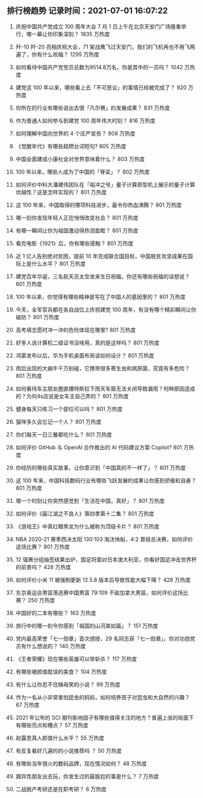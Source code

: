 
## 排行榜趋势 记录时间：2021-07-01 16:07:22
  
  1. 庆祝中国共产党成立 100 周年大会 7 月 1 日上午在北京天安门广场隆重举行，哪一幕让你印象深刻？ 1835 万热度
    
  2. 歼-10 歼-20 亮相庆祝大会，71 架战鹰飞过天安门，我们的飞机再也不用飞两遍了，你有什么祝福？ 1295 万热度
    
  3. 如何看待中国共产党党员总数为9514.8万名，你是其中的一员吗？ 1042 万热度
    
  4. 建党这 100 年以来，哪些看上去「不可思议」的事情已经被完成了？ 920 万热度
    
  5. 你所在的行业有哪些说出去很「凡尔赛」的发展成果？ 831 万热度
    
  6. 作为普通人如何参与到建党 100 周年伟大时刻？ 816 万热度
    
  7. 如何理解中国向世界的 4 个庄严宣告？ 808 万热度
    
  8. 《觉醒年代》有哪些超燃台词短句? 805 万热度
    
  9. 中国全面建成小康社会对世界意味着什么？ 803 万热度
    
  10. 100 年以来，哪些人成为了中国的「脊梁」？ 802 万热度
    
  11. 如何评价中科大潘建伟团队在「祖冲之号」量子计算原型机上展示的量子计算优越性？这是怎样实现的？ 801 万热度
    
  12. 这 100 年来，中国取得的哪项科技进步，最令你热血沸腾？ 801 万热度
    
  13. 哪一刻你发现年轻人正在悄悄改变社会？ 801 万热度
    
  14. 有哪一瞬间让你为祖国激动得热泪盈眶？ 801 万热度
    
  15. 看完电影《1921》后，你有哪些感触？ 801 万热度
    
  16. 近 1 亿人告别绝对贫困，提前 10 年完成联合国目标，中国脱贫攻坚成果在国际上是什么水平？ 801 万热度
    
  17. 建党百年华诞，三名航天员太空发来生日祝福，你还有哪些祝福的话想说？ 801 万热度
    
  18. 100 年以来，你觉得有哪些精神是写在了中国人的基因里的？ 801 万热度
    
  19. 今天，全军官兵都在各自战位上庆祝建党 100 周年，有没有哪个精彩瞬间让你破防？ 801 万热度
    
  20. 高考填志愿时冲一冲的危险体现在哪里? 801 万热度
    
  21. 好多人说计算机二级证书没啥用，真的是这样吗？ 801 万热度
    
  22. 鸿蒙发布以后，华为手机桌面布局该如何设计？ 801 万热度
    
  23. 雨后出现的大蜗牛千万别碰，它携带很多寄生虫和病原菌，究竟有多危险？ 801 万热度
    
  24. 如何看待车主朋友圈直播特斯拉下雨天车窗无法关闭导致漏雨？何种原因造成的？为何4s店说是女车主自己弄的？ 801 万热度
    
  25. 健身每天只练习一个部位可以吗？ 801 万热度
    
  26. 猫咪多久会忘记一个人？ 801 万热度
    
  27. 你们每天一日三餐都吃什么？ 801 万热度
    
  28. 如何评价 GitHub 与 OpenAI 合作推出的 AI 代码建议方案 Copilot? 801 万热度
    
  29. 你经历的哪些真实故事，让你意识到「中国真的不一样了」？ 801 万热度
    
  30. 这 100 年来，中国科技数码行业有哪些飞跃发展的成果让你感到骄傲和自豪？ 801 万热度
    
  31. 哪一个时刻让你突然感觉到「生活在中国，真好」？ 801 万热度
    
  32. 如何评价《画江湖之不良人》第四季第十二集？ 801 万热度
    
  33. 《游戏王》中真红眼黑龙为什么被称为顶级卡片？ 801 万热度
    
  34. NBA 2020-21 赛季西决太阳 130:103 淘汰快船，4:2 晋级总决赛，如何评价这场比赛？ 801 万热度
    
  35. 12 强赛分组抽签结果出炉，国足将面对日本澳大利亚，你看好国足冲击世界杯的前景吗？ 428 万热度
    
  36. 如何评价小米 11 被强制更新 12.5.8 版本后导致性能大幅下降？ 428 万热度
    
  37. 东京奥运会男篮落选赛中国男篮 79:109 不敌加拿大男篮，如何评价这场比赛？ 250 万热度
    
  38. 中国好的二本有哪些？ 163 万热度
    
  39. 旅行中的哪一刻令你感到「祖国的山河美如画」？ 151 万热度
    
  40. 党内最高荣誉「七一勋章」首次颁授，29 名同志获「七一勋章」，你对功勋党员有什么想说的？ 140 万热度
    
  41. 《王者荣耀》现在哪些英雄可以带斩杀？ 117 万热度
    
  42. 有哪些被颜值耽误的美食？ 104 万热度
    
  43. 有什么让你忍不住姨母笑的小说？ 99 万热度
    
  44. 作为一名从小非常害怕昆虫的妈妈，如何培养孩子对昆虫和大自然的兴趣？ 67 万热度
    
  45. 2021 年公布的 SCI 期刊影响因子有哪些值得关注的地方？普遍上涨的局面下有哪些亮点和槽点？ 57 万热度
    
  46. 赵露思真人颜值什么水平？ 55 万热度
    
  47. 有反复看好几遍的的小说推荐吗 ？ 50 万热度
    
  48. 有哪些当年很火的数码品牌，现在情况如何？ 48 万热度
    
  49. 跟异性朋友出去玩，你发生过的最尴尬的事是什么？ 7 万热度
    
  50. 二战脱产考研还是在职考研？ 6 万热度
    